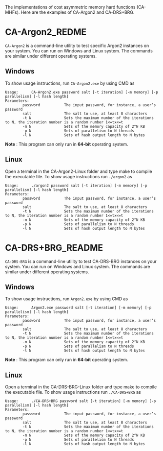 The implementations of cost asymmetric memory hard functions (CA-MHFs). Here are the examples of CA-Argon2 and CA-DRS+BRG.

# CA-Argon2_REDME

`CA-Argon2` is a command-line utility to test specific Argon2 instances on your system. You can run on Windows and Linux system. The commands are similar under different operating systems.

## Windows

To show usage instructions, run `CA-Argon2.exe` by using CMD as

```
Usage:      CA-Argon2.exe password salt [-t iteration] [-m memory] [-p parallelism] [-l hash length]
Parameters:
        password	       The input password, for instance, a user’s password
        salt               The salt to use, at least 8 characters
        -t N	           Sets the maximum number of the iterations to N, the iteration number is a random number 1<=tx<=t
        -m N	           Sets of the memory capacity of 2^N KB
        -p N	           Sets of parallelism to N threads 
        -l N 	           Sets of hash output length to N bytes
```

**Note** : This program can only run in **64-bit** operating system.

## Linux

Open a terminal in the CA-Argon2-Linux folder and type make to compile the executable file. To show usage instructions run `./argon2` as

```
Usage:      ./argon2 password salt [-t iteration] [-m memory] [-p parallelism] [-l hash length]
Parameters:
        password	       The input password, for instance, a user’s password
        salt               The salt to use, at least 8 characters
        -t N	           Sets the maximum number of the iterations to N, the iteration number is a random number 1<=tx<=t
        -m N	           Sets of the memory capacity of 2^N KB
        -p N	           Sets of parallelism to N threads 
        -l N 	           Sets of hash output length to N bytes
```

# CA-DRS+BRG_README

`CA-DRS-BRG` is a command-line utility to test CA-DRS-BRG instances on your system. You can run on Windows and Linux system. The commands are similar under different operating systems.

## Windows

To show usage instructions, run `Argon2.exe` by using CMD as

```
Usage:      Argon2.exe password salt [-t iteration] [-m memory] [-p parallelism] [-l hash length]
Parameters:
        password	       The input password, for instance, a user’s password
        salt               The salt to use, at least 8 characters
        -t N	           Sets the maximum number of the iterations to N, the iteration number is a random number 1<=tx<=t
        -m N	           Sets of the memory capacity of 2^N KB
        -p N	           Sets of parallelism to N threads 
        -l N 	           Sets of hash output length to N bytes
```

**Note** : This program can only run in **64-bit** operating system.

## Linux

Open a terminal in the CA-DRS-BRG-Linux folder and type make to compile the executable file. To show usage instructions run `./CA-DRS+BRG` as

```
Usage:      ./CA-DRS+BRG password salt [-t iteration] [-m memory] [-p parallelism] [-l hash length]
Parameters:
        password	       The input password, for instance, a user’s password
        salt               The salt to use, at least 8 characters
        -t N	           Sets the maximum number of the iterations to N, the iteration number is a random number 1<=tx<=t
        -m N	           Sets of the memory capacity of 2^N KB
        -p N	           Sets of parallelism to N threads 
        -l N 	           Sets of hash output length to N bytes
```




